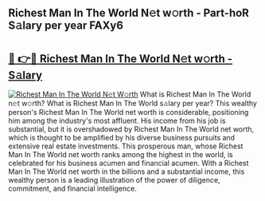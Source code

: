 ## Richest Man In The World N𝚎t w𝚘rth - Part-hoR S𝚊lary per year FAXy6

# <h2><a href="http://gc1s9wd.nevu.top/?p=Richest+Man+In+The+World">🔗 👉🔴 Richest Man In The World N𝚎t w𝚘rth - S𝚊lary</a></h2>

[![Richest Man In The World N𝚎t W𝚘rth](https://i.imgur.com/Oavwk0R.jpeg)](http://gc1s9wd.nevu.top/?p=Richest+Man+In+The+World)
What is Richest Man In The World n𝚎t w𝚘rth? What is Richest Man In The World s𝚊lary per year?
This wealthy person's Richest Man In The World net worth is considerable, positioning him among the industry's most affluent. His income from his job is substantial, but it is overshadowed by Richest Man In The World net worth, which is thought to be amplified by his diverse business pursuits and extensive real estate investments. This prosperous man, whose Richest Man In The World net worth ranks among the highest in the world, is celebrated for his business acumen and financial acumen. With a Richest Man In The World net worth in the billions and a substantial income, this wealthy person is a leading illustration of the power of diligence, commitment, and financial intelligence.
